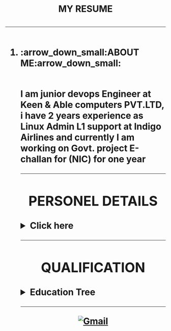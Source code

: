 
<h1 align="center">  MY RESUME <h1>
 
 ----------
 
   <ol> <br/>
     <li>
      :arrow_down_small:ABOUT ME:arrow_down_small:
        </li>
    <br/>
 <p align="left"> I am junior devops Engineer at Keen & Able computers PVT.LTD, i have 2 years experience as Linux Admin L1 support at Indigo Airlines 
   and currently I am working on Govt. project  E-challan  for (NIC) for one year </p>
  
  
  
 
  -------
  
  <h2 align="center"> PERSONEL DETAILS</h2>
   <details close="close"> 
    <summary><b> Click here</b></summary>

  <ul>
  <li> NAME : NISHA RANI</li>
  <li>DATE OF BIRTH : 27-06-1988 </li>
  <li> MERITAL STATUS : Married </li>
  <li> ADDRESS  : H.NO 549,SECTOR 22,POCKET-B GGN (HR)</li>
  <li> CONTACT : 9599339226</li>
    <li> E-mail :  vaid59nisha@gmail.com </li>
    <li> Blood Group : O+ve </li>
   </ul>
  </details>
  
  -------
  
  <h2 align="center"> QUALIFICATION </h2>
  <details close="close"> 
  <summary><b>Education Tree </b></summary>
  
  <ol> <br/>
     <li>
      :arrow_down_small:GRADUATION:arrow_down_small:
        </li>
    <br/>
  
  | ***Degree/Qualification***  |    ***Institute/School***  |  ***Aggregate***  |    ***Session***  |
| :------: | :-----: | :------: | :-----: |
|B.Tech [computer science and Engineering] |Ambedkar Institute of Technology, G.G.S.I.P.U [DELHI]    |68.9%   |   2010-2014|
                          
   <br/>
   <li>
  :arrow_down_small: <u>Senior Secondry Education </u> :arrow_down_small:
       </li>
       </br>
       
| ***Degree/Qualification***  |    ***Institute/School***  |  ***Aggregate***  |    ***SESSION***  |
| :------: | :-----: | :------: | :-----: |
|C.B.S.E [PCMB + English] |senior secondary School, AP-Block Shalimar Bagh [DELHI]  |66.8%   |   2005-2006|     

     
   <br/>                       
   <li>
      :arrow_down_small:Higher secondary  Education :arrow_down_small:
       </li>
       <br/>
       
| ***Degree/Qualification***  |    ***Institute/School***  |  ***Aggregate***  |    ***YEAR OF PASSING***  |
| :------: | :-----: | :------: | :-----: |
|C.B.S.E [Science+Maths+SST+Eng+Hindi +Sanskrit ] | senior secondary school ,A-Block, Jahangir Puri [DELHI]  |66.2% |2004|   

</ol>   
</details>

<!--
help -->


<!-- <a href="https://openthread.google.cn/images/ot-contrib-google.png"><img src="https://github.com/RANINISHA/RANINISHA/blob/main/download.png?raw=true"/></a> -->

---------

<p align="center">
<a href="mailto:vaid59nisha@gmail.com?subject=Mail from our Website"><img alt="Gmail" src="https://img.shields.io/badge/Gmail-D14836?style=for-the-badge&logo=gmail&logoColor=white" /></a> </p>


<!-- <a href="https://www.facebook.com/nisha.vaid.75"><img src="https://img.icons8.com/color/96/000000/facebook.png" alt="facebook"/></a> -->

<!-- ![link](https://openthread.google.cn/images/ot-contrib-google.png)



